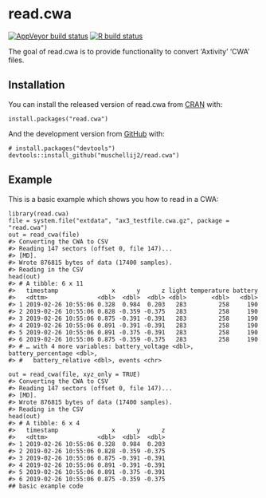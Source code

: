 
<!-- README.md is generated from README.Rmd. Please edit that file -->

read.cwa
========

<!-- badges: start -->

[![AppVeyor build
status](https://ci.appveyor.com/api/projects/status/github/muschellij2/read.cwa?branch=master&svg=true)](https://ci.appveyor.com/project/muschellij2/read.cwa)
[![R build
status](https://github.com/muschellij2/read.cwa/workflows/R-CMD-check/badge.svg)](https://github.com/muschellij2/read.cwa/actions)
<!-- badges: end -->

The goal of read.cwa is to provide functionality to convert ‘Axtivity’
‘CWA’ files.

Installation
------------

You can install the released version of read.cwa from
[CRAN](https://CRAN.R-project.org) with:

    install.packages("read.cwa")

And the development version from [GitHub](https://github.com/) with:

    # install.packages("devtools")
    devtools::install_github("muschellij2/read.cwa")

Example
-------

This is a basic example which shows you how to read in a CWA:

    library(read.cwa)
    file = system.file("extdata", "ax3_testfile.cwa.gz", package = "read.cwa")
    out = read_cwa(file)
    #> Converting the CWA to CSV
    #> Reading 147 sectors (offset 0, file 147)...
    #> [MD].
    #> Wrote 876815 bytes of data (17400 samples).
    #> Reading in the CSV
    head(out)
    #> # A tibble: 6 x 11
    #>   timestamp               x      y      z light temperature battery
    #>   <dttm>              <dbl>  <dbl>  <dbl> <dbl>       <dbl>   <dbl>
    #> 1 2019-02-26 10:55:06 0.328  0.984  0.203   283         258     190
    #> 2 2019-02-26 10:55:06 0.828 -0.359 -0.375   283         258     190
    #> 3 2019-02-26 10:55:06 0.875 -0.391 -0.391   283         258     190
    #> 4 2019-02-26 10:55:06 0.891 -0.391 -0.391   283         258     190
    #> 5 2019-02-26 10:55:06 0.891 -0.375 -0.391   283         258     190
    #> 6 2019-02-26 10:55:06 0.875 -0.359 -0.375   283         258     190
    #> # … with 4 more variables: battery_voltage <dbl>, battery_percentage <dbl>,
    #> #   battery_relative <dbl>, events <chr>

    out = read_cwa(file, xyz_only = TRUE)
    #> Converting the CWA to CSV
    #> Reading 147 sectors (offset 0, file 147)...
    #> [MD].
    #> Wrote 876815 bytes of data (17400 samples).
    #> Reading in the CSV
    head(out)
    #> # A tibble: 6 x 4
    #>   timestamp               x      y      z
    #>   <dttm>              <dbl>  <dbl>  <dbl>
    #> 1 2019-02-26 10:55:06 0.328  0.984  0.203
    #> 2 2019-02-26 10:55:06 0.828 -0.359 -0.375
    #> 3 2019-02-26 10:55:06 0.875 -0.391 -0.391
    #> 4 2019-02-26 10:55:06 0.891 -0.391 -0.391
    #> 5 2019-02-26 10:55:06 0.891 -0.375 -0.391
    #> 6 2019-02-26 10:55:06 0.875 -0.359 -0.375
    ## basic example code
